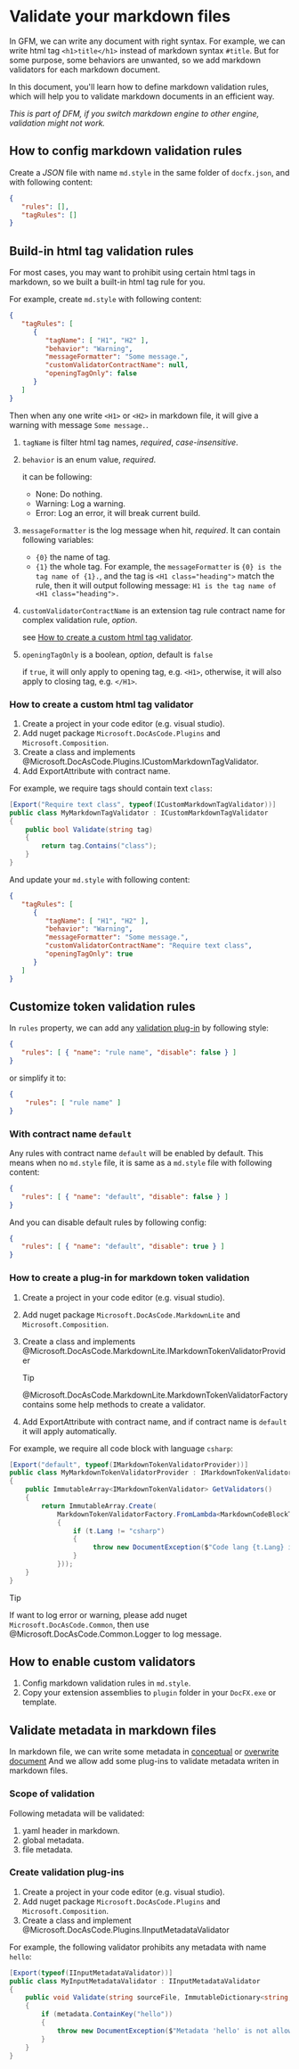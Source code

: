 # Validate your markdown files

In GFM, we can write any document with right syntax. For example, we can write html tag `<h1>title</h1>` instead of markdown syntax `#title`. But for some purpose, some behaviors are unwanted, so we add markdown validators for each markdown document.

In this document, you'll learn how to define markdown validation rules, which will help you to validate markdown documents in an efficient way.

*This is part of DFM, if you switch markdown engine to other engine, validation might not work.*

## How to config markdown validation rules

Create a *JSON* file with name `md.style` in the same folder of `docfx.json`, and with following content:
```json
{
   "rules": [],
   "tagRules": []
}
```

## Build-in html tag validation rules

For most cases, you may want to prohibit using certain html tags in markdown, so we built a built-in html tag rule for you.

For example, create `md.style` with following content:
```json
{
   "tagRules": [
      {
         "tagName": [ "H1", "H2" ],
         "behavior": "Warning",
         "messageFormatter": "Some message.",
         "customValidatorContractName": null,
         "openingTagOnly": false
      }
   ]
}
```
Then when any one write `<H1>` or `<H2>` in markdown file, it will give a warning with message `Some message.`.

1.  `tagName` is filter html tag names, *required*, *case-insensitive*.
2.  `behavior` is an enum value, *required*.

    it can be following:
    * None: Do nothing.
    * Warning: Log a warning.
    * Error: Log an error, it will break current build.
3.  `messageFormatter` is the log message when hit, *required*.
    It can contain following variables:
    * `{0}` the name of tag.
    * `{1}` the whole tag.
    For example, the `messageFormatter` is `{0} is the tag name of {1}.`, and the tag is `<H1 class="heading">` match the rule, then it will output following message: `H1 is the tag name of <H1 class="heading">.`
4.  `customValidatorContractName` is an extension tag rule contract name for complex validation rule, *option*.

    see [How to create a custom html tag validator](#how-to-create-a-custom-html-tag-validator).
5.  `openingTagOnly` is a boolean, *option*, default is `false`

    if `true`, it will only apply to opening tag, e.g. `<H1>`, otherwise, it will also apply to closing tag, e.g. `</H1>`.

### How to create a custom html tag validator
1.  Create a project in your code editor (e.g. visual studio).
2.  Add nuget package `Microsoft.DocAsCode.Plugins` and `Microsoft.Composition`.
3.  Create a class and implements @Microsoft.DocAsCode.Plugins.ICustomMarkdownTagValidator.
4.  Add ExportAttribute with contract name.

For example, we require tags should contain text `class`:
```csharp
[Export("Require text class", typeof(ICustomMarkdownTagValidator))]
public class MyMarkdownTagValidator : ICustomMarkdownTagValidator
{
    public bool Validate(string tag)
    {
        return tag.Contains("class");
    }
}
```
And update your `md.style` with following content:
```json
{
   "tagRules": [
      {
         "tagName": [ "H1", "H2" ],
         "behavior": "Warning",
         "messageFormatter": "Some message.",
         "customValidatorContractName": "Require text class",
         "openingTagOnly": true
      }
   ]
}
```

## Customize token validation rules
In `rules` property, we can add any [validation plug-in](#how-to-create-a-plug-in-for-markdown-token-validation) by following style:
```json
{
   "rules": [ { "name": "rule name", "disable": false } ]
}
```
or simplify it to:
```json
{
    "rules": [ "rule name" ]
}
```

### With contract name `default`
Any rules with contract name `default` will be enabled by default. This means when no `md.style` file, it is same as a `md.style` file with following content:
```json
{
   "rules": [ { "name": "default", "disable": false } ]
}
```
And you can disable default rules by following config:
```json
{
   "rules": [ { "name": "default", "disable": true } ]
}
```

### How to create a plug-in for markdown token validation
1.  Create a project in your code editor (e.g. visual studio).
2.  Add nuget package `Microsoft.DocAsCode.MarkdownLite` and `Microsoft.Composition`.
3.  Create a class and implements @Microsoft.DocAsCode.MarkdownLite.IMarkdownTokenValidatorProvider

    > [!TIP]
    > @Microsoft.DocAsCode.MarkdownLite.MarkdownTokenValidatorFactory contains some help methods to create a validator.
4.  Add ExportAttribute with contract name, and if contract name is `default` it will apply automatically.


For example, we require all code block with language `csharp`:
```csharp
[Export("default", typeof(IMarkdownTokenValidatorProvider))]
public class MyMarkdownTokenValidatorProvider : IMarkdownTokenValidatorProvider
{
    public ImmutableArray<IMarkdownTokenValidator> GetValidators()
    {
        return ImmutableArray.Create(
            MarkdownTokenValidatorFactory.FromLambda<MarkdownCodeBlockToken>(t =>
            {
                if (t.Lang != "csharp")
                {
                     throw new DocumentException($"Code lang {t.Lang} is not valid, in file: {t.SourceInfo.File}, at line: {t.SourceInfo.LineNumber}");
                }
            }));
    }
}
```

> [!TIP]
> If want to log error or warning, please add nuget `Microsoft.DocAsCode.Common`, then use @Microsoft.DocAsCode.Common.Logger to log message.

## How to enable custom validators
1.  Config markdown validation rules in `md.style`.
2.  Copy your extension assemblies to `plugin` folder in your `DocFX.exe` or template.

## Validate metadata in markdown files
In markdown file, we can write some metadata in [conceptual](../spec/docfx_flavored_markdown.md#yaml-header) or [overwrite document](intro_overwrite_files.md)
And we allow add some plug-ins to validate metadata writen in markdown files.

### Scope of validation
Following metadata will be validated:
1.  yaml header in markdown.
2.  global metadata.
3.  file metadata.

### Create validation plug-ins
1.  Create a project in your code editor (e.g. visual studio).
2.  Add nuget package `Microsoft.DocAsCode.Plugins` and `Microsoft.Composition`.
3.  Create a class and implement @Microsoft.DocAsCode.Plugins.IInputMetadataValidator

For example, the following validator prohibits any metadata with name `hello`:
```csharp
[Export(typeof(IInputMetadataValidator))]
public class MyInputMetadataValidator : IInputMetadataValidator
{
    public void Validate(string sourceFile, ImmutableDictionary<string, object> metadata)
    {
        if (metadata.ContainKey("hello"))
        {
            throw new DocumentException($"Metadata 'hello' is not allowed, file: {sourceFile}");
        }
    }
}
```
